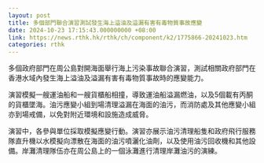 ```yaml
---
layout: post
title: 多個部門聯合演習測試發生海上溢油及溢漏有害有毒物質事故應變
date: 2024-10-23 17:15:43.000000000 +08:00
link: https://news.rthk.hk/rthk/ch/component/k2/1775866-20241023.htm
categories: rthk
---
```


多個政府部門在周公島對開海面舉行海上污染事故聯合演習，測試相關政府部門在香港水域內發生海上溢油及溢漏有害有毒物質事故時的應變能力。
 
演習模擬一艘運油船和一艘貨櫃船相撞，導致運油船溢漏燃油，以及5個載有丙酮的貨櫃墜海。油污應變小組到場清理溢漏在海面的油污，而消防處及其他應變小組亦到場戒備，以免對附近環境和設施造成威脅。

演習中，各參與單位採取模擬應變行動。演習亦展示油污清理船隻和政府飛行服務隊直升機以水模擬向漂散在海面的油污噴灑化油劑，以及使用油污回收機和其他設備。岸灘清理隊伍亦在周公島上的一個泳灘進行清理岸灘油污的演練。

